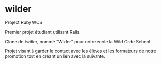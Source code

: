 # wilder
Project Ruby WCS

Premier projet étudiant utilisant Rails.

Clone de twitter, nommé "Wilder" pour notre école la Wild Code School.

Projet visant à garder le contact avec les élèves et les formateurs
de notre promotion tout en créant un lien avec la suivante.

